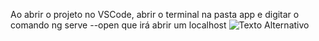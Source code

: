 Ao abrir o projeto no VSCode, abrir o terminal na pasta app e digitar o comando ng serve --open que irá abrir um localhost
![Texto Alternativo]()
